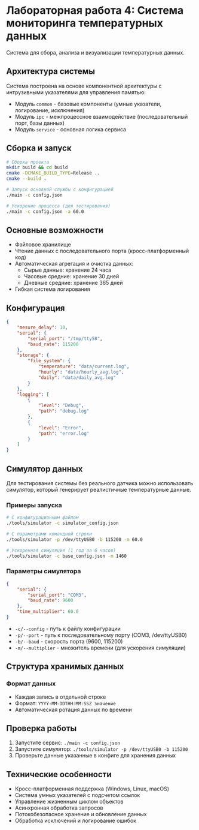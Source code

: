 # Лабораторная работа 4: Система мониторинга температурных данных

Система для сбора, анализа и визуализации температурных данных.

## Архитектура системы

Система построена на основе компонентной архитектуры с интрузивными указателями для управления памятью:

- Модуль `common` - базовые компоненты (умные указатели, логирование, исключения)
- Модуль `ipc` - межпроцессное взаимодействие (последовательный порт, базы данных)
- Модуль `service` - основная логика сервиса

## Сборка и запуск

```bash
# Сборка проекта
mkdir build && cd build
cmake -DCMAKE_BUILD_TYPE=Release ..
cmake --build .

# Запуск основной службы с конфигурацией
./main -c config.json

# Ускорение процесса (для тестирования)
./main -c config.json -a 60.0
```

## Основные возможности

- Файловое хранилище
- Чтение данных с последовательного порта (кросс-платформенный код)
- Автоматическая агрегация и очистка данных:
  - Сырые данные: хранение 24 часа
  - Часовые средние: хранение 30 дней
  - Дневные средние: хранение 365 дней
- Гибкая система логирования

## Конфигурация

```json
{
    "mesure_delay": 10,
    "serial": {
        "serial_port": "/tmp/tty58",
        "baud_rate": 115200
    },
    "storage": {
        "file_system": {
            "temperature": "data/current.log",
            "hourly": "data/hourly_avg.log",
            "daily": "data/daily_avg.log"
        }
    },
    "logging": [
        {
            "level": "Debug",
            "path": "debug.log"
        },
        {
            "level": "Error",
            "path": "error.log"
        }
    ]
}
```

## Симулятор данных

Для тестирования системы без реального датчика можно использовать симулятор, который генерирует реалистичные температурные данные.

### Примеры запуска

```bash
# С конфигурационным файлом
./tools/simulator -c simulator_config.json

# С параметрами командной строки
./tools/simulator -p /dev/ttyUSB0 -b 115200 -m 60.0

# Ускоренная симуляция (1 год за 6 часов)
./tools/simulator -c base_config.json -m 1460
```

### Параметры симулятора

```json
{
    "serial": {
        "serial_port": "COM3",
        "baud_rate": 9600
    },
    "time_multiplier": 60.0
}
```

- `-c/--config` - путь к файлу конфигурации
- `-p/--port` - путь к последовательному порту (COM3, /dev/ttyUSB0)
- `-b/--baud` - скорость порта (9600, 115200)
- `-m/--multiplier` - множитель времени (для ускорения симуляции)

## Структура хранимых данных

### Формат данных
- Каждая запись в отдельной строке
- Формат: `YYYY-MM-DDTHH:MM:SSZ значение`
- Автоматическая ротация данных по времени

## Проверка работы

1. Запустите сервис: `./main -c config.json`
2. Запустите симулятор: `./tools/simulator -p /dev/ttyUSB0 -b 115200`
3. Проверьте данные указанные в конфиге для хранения данных

## Технические особенности

- Кросс-платформенная поддержка (Windows, Linux, macOS)
- Система умных указателей с подсчетом ссылок
- Управление жизненным циклом объектов
- Асинхронная обработка запросов
- Потокобезопасное хранение и обновление данных
- Обработка исключений и логирование ошибок
